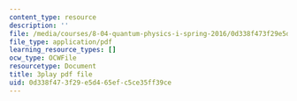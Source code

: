 ```yaml
---
content_type: resource
description: ''
file: /media/courses/8-04-quantum-physics-i-spring-2016/0d338f473f29e5d465efc5ce35ff39ce_gMnQ21-pjOA.pdf
file_type: application/pdf
learning_resource_types: []
ocw_type: OCWFile
resourcetype: Document
title: 3play pdf file
uid: 0d338f47-3f29-e5d4-65ef-c5ce35ff39ce
---
```


